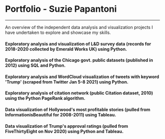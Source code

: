 # Portfolio - Suzie Papantoni
----------------
An overview of the independent data analysis and visualization projects I have undertaken to explore and showcase my skills.

#### Exploratory analysis and visualization of L&D survey data (records for 2018-2020 collected by Emerald Works UK) using Python.

#### Exploratory analysis of the Chicago govt. public datasets (published in 2012) using SQL and Python.

#### Exploratory analysis and WordCloud visualization of tweets with keyword 'Trump' (scraped from Twitter Jan 5-8 2021) using Python.

#### Exploratory analysis of citation network (public Citation dataset, 2010) using the Python PageRank algorithm. 

#### Data visualization of Hollywood's most profitable stories (pulled from InformationisBeautiful for 2008-2011) using Tableau.

#### Data visualization of Trump's approval ratings (pulled from FiveThirtyEight on Nov 2020) using Python and Tableau.
